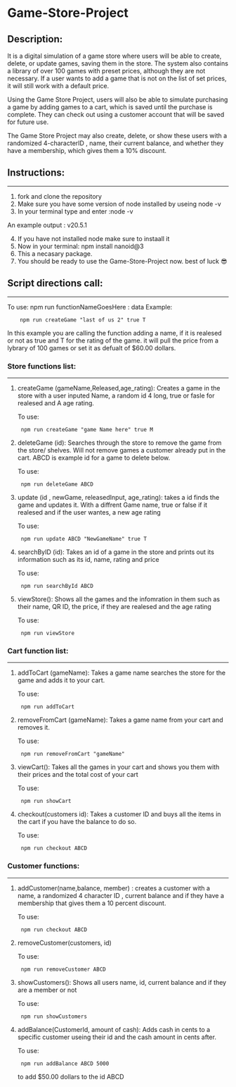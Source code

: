 # Game-Store-Project

## Description:
It is a digital simulation of a game store where users will be able to create, delete, or update games, saving them in the store. The system also contains a library of over 100 games with preset prices, although they are not necessary. If a user wants to add a game that is not on the list of set prices, it will still work with a default price.

Using the Game Store Project, users will also be able to simulate purchasing a game by adding games to a cart, which is saved until the purchase is complete. They can check out using a customer account that will be saved for future use.

The Game Store Project may also create, delete, or show these users with a randomized 4-characterID , name, their current balance, and whether they have a membership, which gives them a 10% discount.

## Instructions:
-----------------
1. fork and clone the repository 
2. Make sure you have some version of node installed by useing node -v
3. In your terminal type and enter :node -v

An example output : v20.5.1

4. If you have not installed node make sure to instaall it
5. Now in your terminal: npm install nanoid@3
6. This a necasary package.
7. You should be ready to use the Game-Store-Project now. best of luck 😎

## Script directions call:
--------------------------
To use: npm run functionNameGoesHere : data
Example:

        npm run createGame "last of us 2" true T

In this example you are calling the function adding a name, if it is realesed or not as true and T for the rating of the game. it will pull the price from a lybrary of 100 games or set it as defualt of $60.00 dollars.


### Store functions list:
---------------------------
1. createGame (gameName,Released,age_rating): Creates a game in the store with a user inputed Name, a random id 4 long, true or fasle for realesed and A age rating. 

    To use:

        npm run createGame "game Name here" true M


2. deleteGame (id): Searches through the store to remove the game from the store/ shelves. Will not remove games a customer already put in the cart.
ABCD is example id for a game to delete below.

    To use:

        npm run deleteGame ABCD 


3. update (id , newGame, releasedInput, age_rating): takes a id finds the game and updates it. With a diffrent Game name, true or false if it realesed and if the user wantes, a new age rating

    To use:

        npm run update ABCD "NewGameName" true T


4. searchByID (id): Takes an id of a game in the store and prints out its information such as its id, name, rating and price

    To use:

        npm run searchById ABCD


5. viewStore(): Shows all the games and the infomration in them such as their name, QR ID, the price, if they are realesed and the age rating

    To use:

        npm run viewStore


### Cart function list:
-----------------------
1. addToCart (gameName): Takes a game name searches the store for the game and adds it to your cart.

    To use:

        npm run addToCart


2. removeFromCart (gameName): Takes a game name from your cart and removes it.

    To use:

        npm run removeFromCart "gameName" 


3. viewCart(): Takes all the games in your cart and shows you them with their prices and the total cost of your cart

    To use:

        npm run showCart


4. checkout(customers id): Takes a customer ID and buys all the items in the cart if you have the balance to do so.

    To use:

        npm run checkout ABCD

### Customer functions:
------------------------

1. addCustomer(name,balance, member) : creates a customer with a name, a randomized 4 character ID , current balance and if they have a membership that gives them a 10 percent discount.

    To use:

        npm run checkout ABCD


2. removeCustomer(customers, id)

    To use:

        npm run removeCustomer ABCD


3. showCustomers(): Shows all users name, id, current balance and if they are a member or not

    To use:

        npm run showCustomers


4. addBalance(CustomerId, amount of cash): Adds cash in cents to a specific customer useing their id and the cash amount in cents after.

    To use:

        npm run addBalance ABCD 5000

    to add $50.00 dollars to the id ABCD

